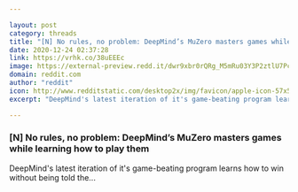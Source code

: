 ```yaml
---

layout: post
category: threads
title: "[N] No rules, no problem: DeepMind’s MuZero masters games while learning how to play them"
date: 2020-12-24 02:37:28
link: https://vrhk.co/38uEEEc
image: https://external-preview.redd.it/dwr9xbr0rQRg_M5mRu03Y3P2ztlU7PceR7eMsESjhQc.jpg?width=711&height=372.251308901&auto=webp&crop=711:372.251308901,smart&s=3136a79bf262b7179f31e0d52a5465695a3a714f
domain: reddit.com
author: "reddit"
icon: http://www.redditstatic.com/desktop2x/img/favicon/apple-icon-57x57.png
excerpt: "DeepMind's latest iteration of it's game-beating program learns how to win without being told the..."

---
```


### [N] No rules, no problem: DeepMind’s MuZero masters games while learning how to play them

DeepMind's latest iteration of it's game-beating program learns how to win without being told the...